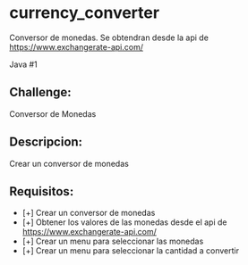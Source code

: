 # currency_converter
Conversor de monedas. Se obtendran desde la api de https://www.exchangerate-api.com/

Java #1

## Challenge:

Conversor de Monedas

## Descripcion:

Crear un conversor de monedas
## Requisitos:
- [+] Crear un conversor de monedas
- [+] Obtener los valores de las monedas desde el api de https://www.exchangerate-api.com/
- [+] Crear un menu para seleccionar las monedas
- [+] Crear un menu para seleccionar la cantidad a convertir
